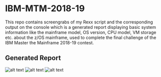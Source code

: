 # IBM-MTM-2018-19
This repo contains screengrabs of my Rexx script and the corresponding output on the console which is a generated report displaying basic system information like the mainframe model, OS version, CPU model, VM storage etc. about the z/OS mainframe, used to complete the final challenge of the IBM Master the Mainframe 2018-19 contest.

 

## Generated Report 
![alt text](https://github.com/Shbh11/IBM-MTM-2018-19/blob/master/Console_Screengrabs/ch15(1).JPG)
![alt text](https://github.com/Shbh11/IBM-MTM-2018-19/blob/master/Console_Screengrabs/ch15(2).JPG)
![alt text](https://github.com/Shbh11/IBM-MTM-2018-19/blob/master/Console_Screengrabs/ch15(3).JPG)

<b>
<b>
<b>


